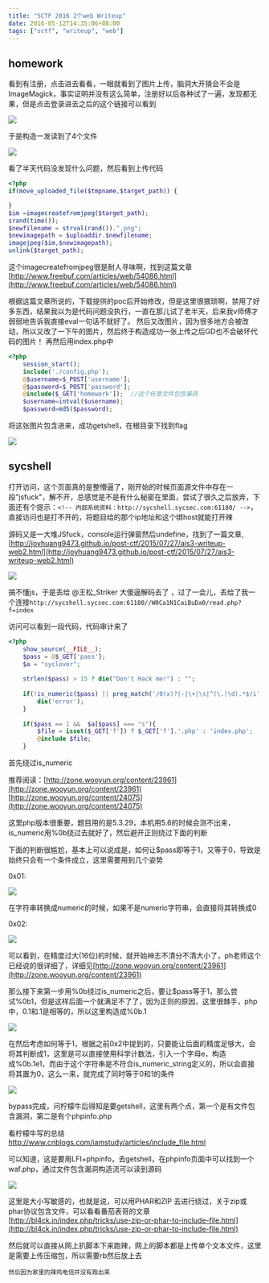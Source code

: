 ```yaml
---
title: "SCTF 2016 2个web Writeup"
date: 2016-05-12T14:35:06+08:00
tags: ["sctf", "writeup", "web"]
---
```


## homework

看到有注册，点击进去看看，一眼就看到了图片上传，脑洞大开猜会不会是ImageMagick，事实证明并没有这么简单，注册好以后各种试了一遍，发现都无果，但是点击登录进去之后的这个链接可以看到

![](/img/sctf-2016-2web-writeup/3062885335.jpg)

于是构造一发读到了4个文件

![](/img/sctf-2016-2web-writeup/2790498775.jpg)

看了半天代码没发现什么问题，然后看到上传代码

```php
<?php
if(move_uploaded_file($tmpname,$target_path)) {

}
$im =imagecreatefromjpeg($target_path);
srand(time());
$newfilename = strval(rand()).".png";
$newimagepath = $uploaddir.$newfilename;
imagejpeg($im,$newimagepath);
unlink($target_path);
```

这个imagecreatefromjpeg很是耐人寻味啊，找到这篇文章[http://www.freebuf.com/articles/web/54086.html](http://www.freebuf.com/articles/web/54086.html)

根据这篇文章所说的，下载提供的poc后开始修改，但是这里很猥琐啊，禁用了好多东西，结果我以为是代码问题没执行，一直在那儿试了老半天，后来我v师傅才弱弱地告诉我直接eval一句话不就好了。 然后又改图片，因为很多地方会被改动，所以又改了一下午的图片，然后终于构造成功一张上传之后GD也不会破坏代码的图片！  再然后用index.php中

```php
<?php
    session_start();
    include('./config.php');  
    @$username=$_POST['username'];
    @$password=$_POST['password'];
    @include($_GET['homework']);  //这个任意文件包含漏洞
    $username=intval($username);
    $password=md5($password);
```

将这张图片包含进来，成功getshell，在根目录下找到flag

![](/img/sctf-2016-2web-writeup/481476785.jpg)

## sycshell

打开访问，这个页面真的是整懵逼了，刚开始的时候页面源文件中存在一段"jsfuck"，解不开，总感觉是不是有什么秘密在里面，尝试了很久之后放弃，下面还有个提示：`<!-- 内部系统资料：http://sycshell.sycsec.com:61180/ -->`，直接访问也是打不开的，将题目给的那个ip地址和这个绑host就能打开辣

源码又是一大堆JSfuck，console运行弹窗然后undefine，找到了一篇文章,[http://joyhuang9473.github.io/post-ctf/2015/07/27/ais3-writeup-web2.html](http://joyhuang9473.github.io/post-ctf/2015/07/27/ais3-writeup-web2.html) 

![](/img/sctf-2016-2web-writeup/410527477.jpg)

搞不懂js，于是丢给 @王松_Striker 大傻逼解码去了 ，过了一会儿，丢给了我一个连接`http://sycshell.sycsec.com:61180//W0Ca1N1CaiBuDa0/read.php?f=index`

访问可以看到一段代码，代码审计来了

```php
<?php
    show_source(__FILE__);
    $pass = @$_GET['pass'];
    $a = "syclover";
    
    strlen($pass) > 15 ? die("Don't Hack me!") : "";
    
    if(!is_numeric($pass) || preg_match('/0(x)?|-|\+|\s|^(\.|\d).*$/i',$pass)){
        die('error');
    }
    
    if($pass == 1 &&  $a[$pass] === "s"){
        $file = isset($_GET['f']) ? $_GET['f'].'.php' : 'index.php';
        @include $file;
    }
```

首先绕过is_numeric

推荐阅读：[http://zone.wooyun.org/content/23961](http://zone.wooyun.org/content/23961)
[http://zone.wooyun.org/content/24075](http://zone.wooyun.org/content/24075)

这里php版本很重要，题目用的是5.3.29，本机用5.6的时候会测不出来，is_numeric用%0b绕过去就好了，然后避开正则绕过下面的判断

下面的判断很尴尬，基本上可以说成是，如何让$pass即等于1，又等于0，导致是始终只会有一个条件成立，这里需要用到几个姿势

0x01:

![](/img/sctf-2016-2web-writeup/3400918449.jpg)

在字符串转换成numeric的时候，如果不是numeric字符串，会直接将其转换成0

0x02:

![](/img/sctf-2016-2web-writeup/2258029289.jpg)

可以看到，在精度过大(16位)的时候，就开始神志不清分不清大小了，ph老师这个已经说的很详细了，详细见[http://zone.wooyun.org/content/23961](http://zone.wooyun.org/content/23961)

那么接下来第一步用%0b绕过is_numeric之后，要让$pass等于1，那么尝试%0b1，但是这样后面一个就满足不了了，因为正则的原因，这里很棘手，php中，0.1和.1是相等的，所以这里构造成%0b.1

![](/img/sctf-2016-2web-writeup/2586054672.jpg)

在然后考虑如何等于1，根据之前0x2中提到的，只要能让后面的精度足够大，会将其判断成1，这里是可以直接使用科学计数法，引入一个字母e，构造成%0b.1e1，而由于这个字符串是不符合is_numeric_string定义的，所以会直接将其置为0，这么一来，就完成了同时等于0和1的条件

![](/img/sctf-2016-2web-writeup/364658457.jpg)

bypass完成，问柠檬牛后得知是要getshell，这里有两个点，第一个是有文件包含漏洞，第二是有个phpinfo.php

看柠檬牛写的总结 http://www.cnblogs.com/iamstudy/articles/include_file.html

可以知道，这是要用LFI+phpinfo，去getshell，在phpinfo页面中可以找到一个waf.php，通过文件包含漏洞构造流可以读到源码

![](/img/sctf-2016-2web-writeup/3763720690.jpg)

这里是大小写敏感的，也就是说，可以用PHAR和ZIP 去进行绕过，关于zip或phar协议包含文件，可以看看番茄表哥的文章[http://bl4ck.in/index.php/tricks/use-zip-or-phar-to-include-file.html](http://bl4ck.in/index.php/tricks/use-zip-or-phar-to-include-file.html)

然后就可以直接从网上扒脚本下来跑辣，网上的脚本都是上传单个文本文件，这里是需要上传压缩包，所以需要rb然后放上去

`然后因为家里的辣鸡电信并没有跑出来`